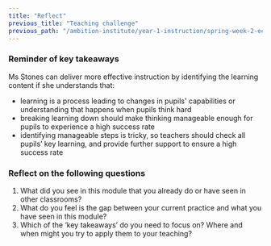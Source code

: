 ```yaml
---
title: "Reflect"
previous_title: "Teaching challenge"
previous_path: "/ambition-institute/year-1-instruction/spring-week-2-ect-teaching-challenge"
---
```


### Reminder of key takeaways

Ms Stones can deliver more effective instruction by identifying the learning content
if she understands that:

- learning is a process leading to changes in pupils' capabilities or understanding that happens when pupils think hard
- breaking learning down should make thinking manageable enough for pupils to experience a high success rate
- identifying manageable steps is tricky, so teachers should check all pupils’ key learning, and provide further support to ensure a high success rate

### Reflect on the following questions

1. What did you see in this module that you already do or have seen in other classrooms?
2. What do you feel is the gap between your current practice and what you have seen in this module?
3. Which of the ‘key takeaways’ do you need to focus on? Where and when might you try to apply them to your teaching?
